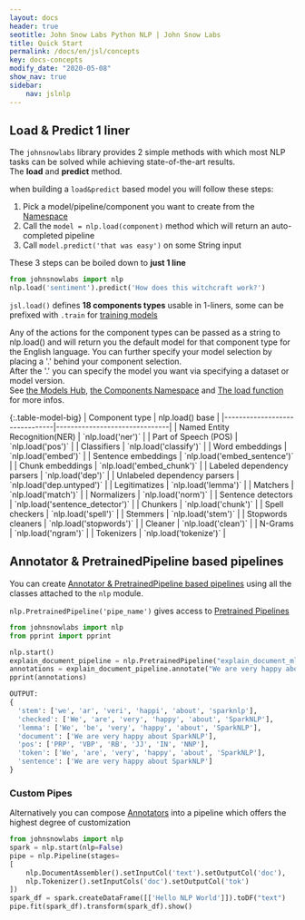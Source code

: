 ```yaml
---
layout: docs
header: true
seotitle: John Snow Labs Python NLP | John Snow Labs
title: Quick Start
permalink: /docs/en/jsl/concepts
key: docs-concepts
modify_date: "2020-05-08"
show_nav: true
sidebar:
    nav: jslnlp
---
```


<div class="main-docs" markdown="1"><div class="h3-box" markdown="1">

## Load & Predict 1 liner

The `johnsnowlabs` library provides 2 simple methods with which most NLP tasks can be solved while achieving state-of-the-art
results.   
The **load** and **predict** method.

when building a `load&predict` based model you will follow these steps:

1. Pick a model/pipeline/component you want to create from the [Namespace](/docs/en/jsl/namespace)
2. Call the `model = nlp.load(component)` method which will return an auto-completed pipeline 
3. Call `model.predict('that was easy')` on some String input

These 3 steps can be boiled down to **just 1 line**

```python
from johnsnowlabs import nlp
nlp.load('sentiment').predict('How does this witchcraft work?')
```

</div><div class="h3-box" markdown="1">

`jsl.load()` defines **18 components types** usable in 1-liners, some can be prefixed with `.train` for [training models](/docs/en/jsl/training)


Any of the actions for the component types can be passed as a string to nlp.load() and will return you the default model
for that component type for the English language.
You can further specify your model selection by placing a '.' behind your component selection.        
After the '.' you can specify the model you want via specifying a dataset or model version.   
See [the Models Hub](https://nlp.johnsnowlabs.com/models),  [the Components Namespace](https://nlp.johnsnowlabs.com/docs/en/jsl/namespace)
and [The load function](https://nlp.johnsnowlabs.com/docs/en/jsl/load_api) for more infos.

</div><div class="h3-box" markdown="1">
{:.table-model-big}
| Component type                | nlp.load() base   |
|-------------------------------|-------------------------------|
| Named Entity Recognition(NER) | `nlp.load('ner')`               |
| Part of Speech (POS)          | `nlp.load('pos')`               |
| Classifiers                   | `nlp.load('classify')`          |
| Word embeddings               | `nlp.load('embed')`             |
| Sentence embeddings           | `nlp.load('embed_sentence')`    |
| Chunk embeddings              | `nlp.load('embed_chunk')`       |
| Labeled dependency parsers    | `nlp.load('dep')`               |
| Unlabeled dependency parsers  | `nlp.load('dep.untyped')`       |
| Legitimatizes                 | `nlp.load('lemma')`             |
| Matchers                      | `nlp.load('match')`             |
| Normalizers                   | `nlp.load('norm')`              |
| Sentence detectors            | `nlp.load('sentence_detector')` |
| Chunkers                      | `nlp.load('chunk')`             |
| Spell checkers                | `nlp.load('spell')`             |
| Stemmers                      | `nlp.load('stem')`              |
| Stopwords cleaners            | `nlp.load('stopwords')`         |
| Cleaner                       | `nlp.load('clean')`             |
| N-Grams                       | `nlp.load('ngram')`             |
| Tokenizers                    | `nlp.load('tokenize')`          |

## Annotator & PretrainedPipeline based pipelines
You can create [Annotator & PretrainedPipeline based pipelines](https://nlp.johnsnowlabs.com/docs/en/jsl/concepts) using all the classes 
attached to the `nlp` module.


`nlp.PretrainedPipeline('pipe_name')` gives access to [Pretrained Pipelines](https://nlp.johnsnowlabs.com/models?type=pipeline)

```python
from johnsnowlabs import nlp
from pprint import pprint

nlp.start()
explain_document_pipeline = nlp.PretrainedPipeline("explain_document_ml")
annotations = explain_document_pipeline.annotate("We are very happy about SparkNLP")
pprint(annotations)

OUTPUT:
{
  'stem': ['we', 'ar', 'veri', 'happi', 'about', 'sparknlp'],
  'checked': ['We', 'are', 'very', 'happy', 'about', 'SparkNLP'],
  'lemma': ['We', 'be', 'very', 'happy', 'about', 'SparkNLP'],
  'document': ['We are very happy about SparkNLP'],
  'pos': ['PRP', 'VBP', 'RB', 'JJ', 'IN', 'NNP'],
  'token': ['We', 'are', 'very', 'happy', 'about', 'SparkNLP'],
  'sentence': ['We are very happy about SparkNLP']
}

```


### Custom Pipes
Alternatively you can compose [Annotators](https://nlp.johnsnowlabs.com/docs/en/jsl/annotators) into a pipeline which offers the highest degree of customization 
```python
from johnsnowlabs import nlp
spark = nlp.start(nlp=False)
pipe = nlp.Pipeline(stages=
[
    nlp.DocumentAssembler().setInputCol('text').setOutputCol('doc'),
    nlp.Tokenizer().setInputCols('doc').setOutputCol('tok')
])
spark_df = spark.createDataFrame([['Hello NLP World']]).toDF("text")
pipe.fit(spark_df).transform(spark_df).show()
```



[//]: # (</div><div class="h3-box" markdown="1">)



[//]: # ()
[//]: # ()
[//]: # (## Specify language for an action)

[//]: # ()
[//]: # ()
[//]: # (### Print all supported languages)

[//]: # ()
[//]: # ()
[//]: # (Any of these are partial NLU references which can be prefixed to a request to specify a language)

[//]: # ()
[//]: # ()
[//]: # (```python)

[//]: # ()
[//]: # (nlp.languages&#40;&#41;)

[//]: # ()
[//]: # (```)

[//]: # ()
[//]: # ()
[//]: # (</div><div class="h3-box" markdown="1">)

[//]: # ()
[//]: # ()
[//]: # (### Print every component for one specific language)

[//]: # ()
[//]: # ()
[//]: # (These are complete NLU references and can be passed to the nlp.load&#40;&#41; method right away)

[//]: # ()
[//]: # ()
[//]: # (```python)

[//]: # ()
[//]: # (# Print every German NLU component)

[//]: # ()
[//]: # (nlp.print_components&#40;lang='de'&#41;)

[//]: # ()
[//]: # (```)

[//]: # ()
[//]: # ()
[//]: # (</div><div class="h3-box" markdown="1">)

[//]: # ()
[//]: # ()
[//]: # (### Print every model for an action)

[//]: # ()
[//]: # ()
[//]: # (These are complete NLU references and can be passed to the nlp.load&#40;&#41; method right away)

[//]: # ()
[//]: # ()
[//]: # (```python)

[//]: # ()
[//]: # (# Print every lemmatizer for every language)

[//]: # ()
[//]: # (nlp.print_components&#40;action='lemma'&#41;)

[//]: # ()
[//]: # (```)

[//]: # ()
[//]: # ()
[//]: # (</div><div class="h3-box" markdown="1">)

[//]: # ()
[//]: # ()
[//]: # (### Print every model kind for an action and a language)

[//]: # ()
[//]: # ()
[//]: # (These are complete NLU references and can be passed to the nlp.load&#40;&#41; method right away)

[//]: # ()
[//]: # ()
[//]: # (```python)

[//]: # ()
[//]: # (# Print all english classifiers)

[//]: # ()
[//]: # (nlp.print_components&#40;lang='en', action='classify'&#41;)

[//]: # ()
[//]: # (```)

[//]: # ()
[//]: # ()
[//]: # (</div><div class="h3-box" markdown="1">)

[//]: # ()
[//]: # ()
[//]: # (### Print the entire NLU spellbook offering)

[//]: # ()
[//]: # ()
[//]: # (These are complete NLU references and can be passed to the nlp.load&#40;&#41; method right away)

[//]: # ()
[//]: # ()
[//]: # (```python)

[//]: # ()
[//]: # (nlp.print_components&#40;&#41;)

[//]: # ()
[//]: # (```)

</div></div>